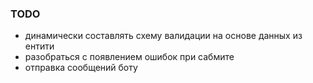 ### TODO
 
 <!-- - маппинги в свич-кейс -->
 - динамически составлять схему валидации на основе данных из ентити
 - разобраться с появлением ошибок при сабмите
 - отправка сообщений боту
